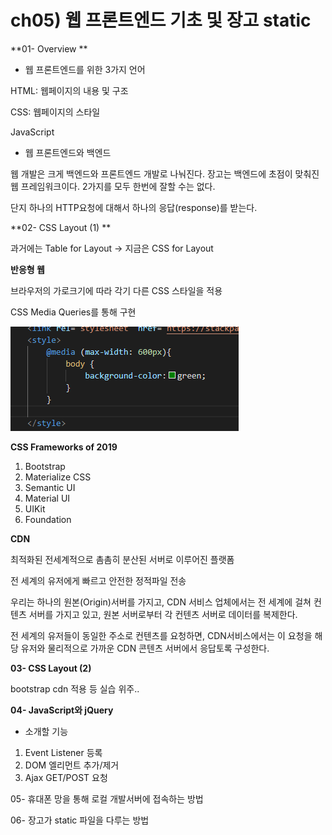 # ch05) 웹 프론트엔드 기초 및 장고 static
**01- Overview **  

* 웹 프론트엔드를 위한 3가지 언어

HTML: 웹페이지의 내용 및 구조   

CSS: 웹페이지의 스타일   

JavaScript   

   

* 웹 프론트엔드와 백엔드

웹 개발은 크게 백엔드와 프론트엔드 개발로 나눠진다. 장고는 백엔드에 초점이 맞춰진 웹 프레임워크이다. 2가지를 모두 한번에 잘할 수는 없다.   

   

단지 하나의 HTTP요청에 대해서 하나의 응답(response)를 받는다.   

   

**02- CSS Layout (1) **  

과거에는 Table for Layout -> 지금은 CSS for Layout   

   

**반응형 웹**

브라우저의 가로크기에 따라 각기 다른 CSS 스타일을 적용   

CSS Media Queries를 통해 구현   

![image-20200326232952297](../images/image-20200326232952297.png)

   

**CSS Frameworks of 2019**   

1. Bootstrap
2. Materialize CSS
3. Semantic UI
4. Material UI
5. UIKit
6. Foundation

   

**CDN**   

최적화된 전세계적으로 촘촘히 분산된 서버로 이루어진 플랫폼   

전 세계의 유저에게 빠르고 안전한 정적파일 전송   

우리는 하나의 원본(Origin)서버를 가지고, CDN 서비스 업체에서는 전 세계에 걸쳐 컨텐츠 서버를 가지고 있고, 원본 서버로부터 각 컨텐츠 서버로 데이터를 복제한다.   

전 세계의 유저들이 동일한 주소로 컨텐츠를 요청하면, CDN서비스에서는 이 요청을 해당 유저와 물리적으로 가까운 CDN 콘텐츠 서버에서 응답토록 구성한다.   





**03- CSS Layout (2)**   

bootstrap cdn 적용 등 실습 위주..   





**04- JavaScript와 jQuery**   

* 소개할 기능   

1. Event Listener 등록
2. DOM 엘리먼트 추가/제거
3. Ajax GET/POST 요청

   

   

05- 휴대폰 망을 통해 로컬 개발서버에 접속하는 방법



06- 장고가 static 파일을 다루는 방법

